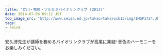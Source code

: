 ```yaml
---
title: "立川・鴨居・ツルセミバイオリンクラブ (2013)"
date: 2014-07-06 09:12 JST
top_image_src: "http://www.seisa.ed.jp/takao/takarock13/img/IMGP1724.JPG"
tags:
- seisa
---
```

安久津先生が講師を務めるバイオリンクラブが高尾に集結!
音色のハーモニーをお楽しみください。